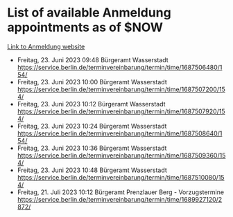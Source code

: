 # List of available Anmeldung appointments as of $NOW
[Link to Anmeldung website](https://service.berlin.de/terminvereinbarung/termin/tag.php?termin=1&anliegen[]=120686&dienstleisterlist=122210,122217,327316,122219,327312,122227,327314,122231,327346,122243,327348,122254,122252,329742,122260,329745,122262,329748,122271,327278,122273,327274,122277,327276,330436,122280,327294,122282,327290,122284,327292,122291,327270,122285,327266,122286,327264,122296,327268,150230,329760,122297,327286,122294,327284,122312,329763,122314,329775,122304,327330,122311,327334,122309,327332,317869,122281,327352,122279,329772,122283,122276,327324,122274,327326,122267,329766,122246,327318,122251,327320,122257,327322,122208,327298,122226,327300&herkunft=http%3A%2F%2Fservice.berlin.de%2Fdienstleistung%2F120686%2F)
- Freitag, 23. Juni 2023 09:48 Bürgeramt Wasserstadt https://service.berlin.de/terminvereinbarung/termin/time/1687506480/154/
- Freitag, 23. Juni 2023 10:00 Bürgeramt Wasserstadt https://service.berlin.de/terminvereinbarung/termin/time/1687507200/154/
- Freitag, 23. Juni 2023 10:12 Bürgeramt Wasserstadt https://service.berlin.de/terminvereinbarung/termin/time/1687507920/154/
- Freitag, 23. Juni 2023 10:24 Bürgeramt Wasserstadt https://service.berlin.de/terminvereinbarung/termin/time/1687508640/154/
- Freitag, 23. Juni 2023 10:36 Bürgeramt Wasserstadt https://service.berlin.de/terminvereinbarung/termin/time/1687509360/154/
- Freitag, 23. Juni 2023 10:48 Bürgeramt Wasserstadt https://service.berlin.de/terminvereinbarung/termin/time/1687510080/154/
- Freitag, 21. Juli 2023 10:12 Bürgeramt Prenzlauer Berg - Vorzugstermine https://service.berlin.de/terminvereinbarung/termin/time/1689927120/2872/
